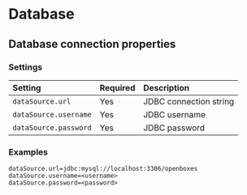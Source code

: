 # Database

## Database connection properties

### Settings

| Setting | Required | Description |
| :--- | :--- | :--- |
| `dataSource.url` | Yes | JDBC connection string |
| `dataSource.username` | Yes | JDBC username |
| `dataSource.password` | Yes | JDBC password |

### Examples

```text
dataSource.url=jdbc:mysql://localhost:3306/openboxes
dataSource.username=<username>
dataSource.password=<password>
```

